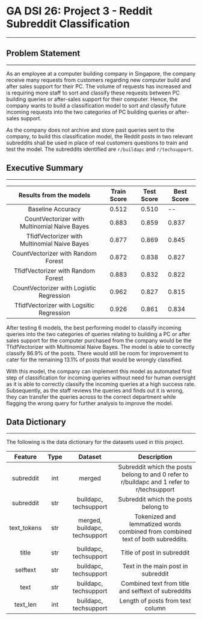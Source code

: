 # GA DSI 26: Project 3 - Reddit Subreddit Classification
***

## Problem Statement
***
As an employee at a computer building company in Singapore, the company receive many requests from customers regarding new computer build and after sales support for their PC. The volume of requests has increased and is requiring more staff to sort and classify these requests between PC building queries or after-sales support for their computer. Hence, the company wants to build a classification model to sort and classify future incoming requests into the two categories of PC building queries or after-sales support.

As the company does not archive and store past queries sent to the company, to build this classification model, the Reddit posts in two relevant subreddits shall be used in place of real customers questions to train and test the model. The subreddits identified are `r/buildapc` and `r/techsupport`. 

## Executive Summary
***
|            Results from the models            | Train Score | Test Score | Best Score |
|:---------------------------------------------:|:-----------:|:----------:|------------|
| Baseline Accuracy                             |    0.512    |    0.510   |     --     |
| CountVectorizer with Multinomial Naive Bayes  |    0.883    |    0.859   |    0.837   |
| TfidfVectorizer with Multinomial Naive Bayes  |    0.877    |    0.869   |    0.845   |
| CountVectorizer with Random Forest            |    0.872    |    0.838   |    0.827   |
| TfidfVectorizer with Random Forest            |    0.883    |    0.832   |    0.822   |
| CountVectorizer with Logistic Regression      |    0.962    |    0.827   |    0.815   |
| TfidfVectorizer with Logsitic Regression      |    0.926    |    0.861   |    0.834   |

After testing 6 models, the best performing model to classify incoming queries into the two categories of queries relating to building a PC or after sales support for the computer purchased from the company would be the TfidfVectorizer with Multinomial Naive Bayes. The model is able to correctly classify 86.9% of the posts. There would still be room for improvement to cater for the remaining 13.1% of posts that would be wrongly classified.

With this model, the company can implement this model as automated first step of classification for incoming queries without need for human oversight as it is able to correctly classify the incoming queries at a high success rate. Subsequently, as the staff reviews the queries and finds out it is wrong, they can transfer the queries across to the correct department while flagging the wrong query for further analysis to improve the model.

## Data Dictionary
***
The following is the data dictionary for the datasets used in this project.

|   Feature   | Type |            Dataset            |                                         Description                                        |
|:-----------:|:----:|:-----------------------------:|:------------------------------------------------------------------------------------------:|
|  subreddit  |  int |             merged            | Subreddit which the posts belong to and 0 refer to r/buildapc and 1 refer to r/techsupport |
|  subreddit  |  str |     buildapc, techsupport     |                             Subreddit which the posts belong to                            |
| text_tokens |  str | merged, buildapc, techsupport |       Tokenized and lemmatized words combined from combined text of both subreddits.       |
|    title    |  str |     buildapc, techsupport     |                                 Title of post in subreddit                                 |
|   selftext  |  str |     buildapc, techsupport     |                             Text in the main post in subreddit                             |
|     text    |  str |     buildapc, techsupport     |                     Combined text from title and selftext of subreddits                    |
|   text_len  |  int |     buildapc, techsupport     |                              Length of posts from text column                              |



